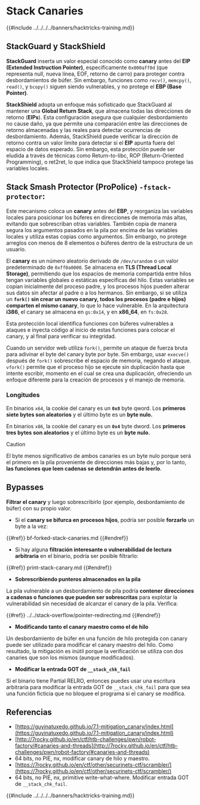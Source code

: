 # Stack Canaries

{{#include ../../../../banners/hacktricks-training.md}}

## **StackGuard y StackShield**

**StackGuard** inserta un valor especial conocido como **canary** antes del **EIP (Extended Instruction Pointer)**, específicamente `0x000aff0d` (que representa null, nueva línea, EOF, retorno de carro) para proteger contra desbordamientos de búfer. Sin embargo, funciones como `recv()`, `memcpy()`, `read()`, y `bcopy()` siguen siendo vulnerables, y no protege el **EBP (Base Pointer)**.

**StackShield** adopta un enfoque más sofisticado que StackGuard al mantener una **Global Return Stack**, que almacena todas las direcciones de retorno (**EIPs**). Esta configuración asegura que cualquier desbordamiento no cause daño, ya que permite una comparación entre las direcciones de retorno almacenadas y las reales para detectar ocurrencias de desbordamiento. Además, StackShield puede verificar la dirección de retorno contra un valor límite para detectar si el **EIP** apunta fuera del espacio de datos esperado. Sin embargo, esta protección puede ser eludida a través de técnicas como Return-to-libc, ROP (Return-Oriented Programming), o ret2ret, lo que indica que StackShield tampoco protege las variables locales.

## **Stack Smash Protector (ProPolice) `-fstack-protector`:**

Este mecanismo coloca un **canary** antes del **EBP**, y reorganiza las variables locales para posicionar los búferes en direcciones de memoria más altas, evitando que sobrescriban otras variables. También copia de manera segura los argumentos pasados en la pila por encima de las variables locales y utiliza estas copias como argumentos. Sin embargo, no protege arreglos con menos de 8 elementos o búferes dentro de la estructura de un usuario.

El **canary** es un número aleatorio derivado de `/dev/urandom` o un valor predeterminado de `0xff0a0000`. Se almacena en **TLS (Thread Local Storage)**, permitiendo que los espacios de memoria compartida entre hilos tengan variables globales o estáticas específicas del hilo. Estas variables se copian inicialmente del proceso padre, y los procesos hijos pueden alterar sus datos sin afectar al padre o a los hermanos. Sin embargo, si se utiliza un **`fork()` sin crear un nuevo canary, todos los procesos (padre e hijos) comparten el mismo canary**, lo que lo hace vulnerable. En la arquitectura **i386**, el canary se almacena en `gs:0x14`, y en **x86_64**, en `fs:0x28`.

Esta protección local identifica funciones con búferes vulnerables a ataques e inyecta código al inicio de estas funciones para colocar el canary, y al final para verificar su integridad.

Cuando un servidor web utiliza `fork()`, permite un ataque de fuerza bruta para adivinar el byte del canary byte por byte. Sin embargo, usar `execve()` después de `fork()` sobrescribe el espacio de memoria, negando el ataque. `vfork()` permite que el proceso hijo se ejecute sin duplicación hasta que intente escribir, momento en el cual se crea una duplicación, ofreciendo un enfoque diferente para la creación de procesos y el manejo de memoria.

### Longitudes

En binarios `x64`, la cookie del canary es un **`0x8`** byte qword. Los **primeros siete bytes son aleatorios** y el último byte es un **byte nulo.**

En binarios `x86`, la cookie del canary es un **`0x4`** byte dword. Los **primeros tres bytes son aleatorios** y el último byte es un **byte nulo.**

> [!CAUTION]
> El byte menos significativo de ambos canaries es un byte nulo porque será el primero en la pila proveniente de direcciones más bajas y, por lo tanto, **las funciones que leen cadenas se detendrán antes de leerlo**.

## Bypasses

**Filtrar el canary** y luego sobrescribirlo (por ejemplo, desbordamiento de búfer) con su propio valor.

- Si el **canary se bifurca en procesos hijos**, podría ser posible **forzarlo** un byte a la vez:

{{#ref}}
bf-forked-stack-canaries.md
{{#endref}}

- Si hay alguna **filtración interesante o vulnerabilidad de lectura arbitraria** en el binario, podría ser posible filtrarlo:

{{#ref}}
print-stack-canary.md
{{#endref}}

- **Sobrescribiendo punteros almacenados en la pila**

La pila vulnerable a un desbordamiento de pila podría **contener direcciones a cadenas o funciones que pueden ser sobrescritas** para explotar la vulnerabilidad sin necesidad de alcanzar el canary de la pila. Verifica:

{{#ref}}
../../stack-overflow/pointer-redirecting.md
{{#endref}}

- **Modificando tanto el canary maestro como el de hilo**

Un desbordamiento de búfer en una función de hilo protegida con canary puede ser utilizado para modificar el canary maestro del hilo. Como resultado, la mitigación es inútil porque la verificación se utiliza con dos canaries que son los mismos (aunque modificados).

- **Modificar la entrada GOT de `__stack_chk_fail`**

Si el binario tiene Partial RELRO, entonces puedes usar una escritura arbitraria para modificar la entrada GOT de `__stack_chk_fail` para que sea una función ficticia que no bloquee el programa si el canary se modifica.

## Referencias

- [https://guyinatuxedo.github.io/7.1-mitigation_canary/index.html](https://guyinatuxedo.github.io/7.1-mitigation_canary/index.html)
- [http://7rocky.github.io/en/ctf/htb-challenges/pwn/robot-factory/#canaries-and-threads](http://7rocky.github.io/en/ctf/htb-challenges/pwn/robot-factory/#canaries-and-threads)
- 64 bits, no PIE, nx, modificar canary de hilo y maestro.
- [https://7rocky.github.io/en/ctf/other/securinets-ctf/scrambler/](https://7rocky.github.io/en/ctf/other/securinets-ctf/scrambler/)
- 64 bits, no PIE, nx, primitive write-what-where. Modificar entrada GOT de `__stack_chk_fail`.

{{#include ../../../../banners/hacktricks-training.md}}
